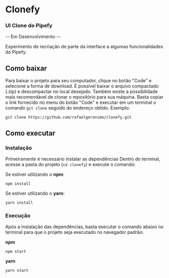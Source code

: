 # Clonefy
### UI Clone do Pipefy

-- Em Desenvolvimento --

Experimento de recriação de parte da interface a algumas funcionalidades do Pipefy.

## Como baixar
Para baixar o projeto para seu computador, clique no botão "Code" e selecione a forma de download.
É possível baixar o arquivo compactado (.zip) e descompactar no local desejado. Também existe a possibilidade mais recomendável de clonar o repositório para sua máquina. Basta copiar o link fornecido no menu do botão "Code" e executar em um terminal o comando `git clone` seguido do endereço obtido.
Exemplo:
```
git clone https://github.com/rafaelgeronimo/clonefy.git
```

## Como executar
### Instalação
Primeiramente é necessário instalar as dependências
Dentro do terminal, acesse a pasta do projeto (`cd clonefy`) e execute o comando:

Se estiver utilizando o **npm**:
```
npm install
```

Se estiver utilizando o **yarn**:
```
yarn install
```

### Execução
Após a instalação das dependências, basta executar o comando abaixo no terminal para que o projeto seja executado no navegador padrão:

**npm**
```
npm start
```

**yarn**
```
yarn start
```
